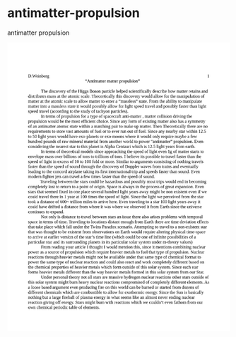 # antimatter-propulsion

antimatter propulsion<p align="center"><img src="https://github.com/c4pt000/antimatter-propulsion/blob/main/antimatter-propulsion.png" width="800"></p>
